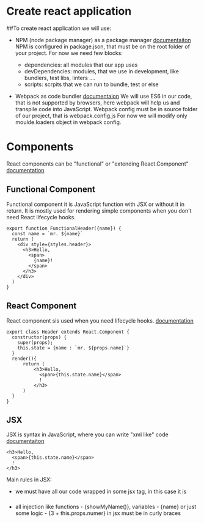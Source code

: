 # Create react application

##To create react application we will use:

- NPM (node package manager) as a package manager [documentaiton](https://docs.npmjs.com/files/package.json)
NPM is configured in package.json, that must be on the root folder of your project. For now we need few blocks:
  - dependencies: all modules that our app uses
  - devDependencies: modules, that we use in development, like bundlers, test libs, linters ....
  - scripts: scrpits that we can run to bundle, test or else

- Webpack as code bundler [documentaion](https://webpack.github.io/docs/configuration.html)
We will use ES6 in our code, that is not supported by browsers, here webpack will help us and transpile code into JavaScript.
Webpack config must be in source folder of our project, that is webpack.config.js
For now we will modify only moulde.loaders object in webpack config.

# Components

React components can be "functional" or "extending React.Component"
[documentation](https://facebook.github.io/react/docs/components-and-props.html)

## Functional Component
Functional component it is JavaScript function with JSX or without it in return. It is mostly used for rendering simple components when you don't need React lifecycle hooks.
~~~~
export function FunctionalHeader({name}) {
  const name = `mr. ${name}`
  return (
    <div style={styles.header}>
      <h3>Hello,
        <span>
          {name}!
        </span>
      </h3>
    </div>
  )
}
~~~~

## React Component
React component sis used when you need lifecycle hooks. [documentation](https://facebook.github.io/react/docs/react-component.html)
~~~~
export class Header extends React.Component {
  constructor(props) {
    super(props);
    this.state = {name : `mr. ${props.name}`}
  }
  render(){
      return (
          <h3>Hello,
            <span>{this.state.name}</span>
            !
          </h3>
      )
  }
}
~~~~

## JSX
JSX is syntax in JavaScript, where you can write "xml like" code [documentaiton](https://facebook.github.io/react/docs/jsx-in-depth.html)
```
<h3>Hello,
  <span>{this.state.name}</span>
  !
</h3>
```
Main rules in JSX:
- we must have all our code wrapped in some jsx tag, in this case it is <h3>
- all injection like functions - {showMyName()}, variables - {name} or just some logic - {3 + this.props.numer} in jsx must be in curly braces
